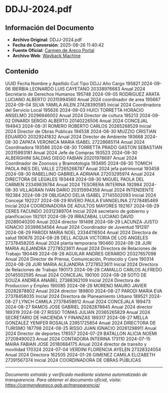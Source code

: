 # DDJJ-2024.pdf

## Información del Documento

- **Archivo Original**: DDJJ-2024.pdf
- **Fecha de Conversión**: 2025-08-26 11:40:42
- **Fuente Oficial**: [Carmen de Areco Portal](https://carmendeareco.gob.ar/transparencia/)
- **Archivo Web**: [Wayback Machine](https://web.archive.org/web/*/carmendeareco.gob.ar/transparencia/)

## Contenido

UUID
Fecha
Nombre y Apellido
Cuil
Tipo DDJJ
Año
Cargo
195821
2024-09-06 IBERBIA LEONARDO LUIS CAYETANO 
20338976683
Anual
2024
Secretario de Derechos Humanos
195748
2024-09-05 RODRIGUEZ ARATA LUCIANO ALBERTO
20315994560
Anual
2024
coordinador de area 
195667
2024-09-04 SILVA YAMILA AILEN
27428390585
Inicial
2024
Coordinadora del Servicio Local
195626
2024-09-03 HUICI TORRETTA HORACIO ANSELMO
20296946002
Anual
2024
Director de cultura
195213
2024-09-02 DINARDI SERGIO ALBERTO
20140226506
Anual
2024
CONCEJAL
194943
2024-08-31 ROMERO ROBERTO CARLOS
20265268529
Inicial
2024
Director de Obras Publicas
194538
2024-08-30 MUZZIO CRISTIAN EDUARDO
20329241832
Anual
2024
Director de Ambiente
193668
2024-08-30 ZAPATA VERONICA MARIA ISABEL
27228685114
Anual
2024
Coordinadora
193586
2024-08-30 TORRETTA PRADO GASTON SEBASTIAN
20315993181
Anual
2024
Jefe de Compras
193523
2024-08-30 ALBERGHINI  SALDIAS DIEGO FABIAN
20201978697
Anual
2024
Coordinador de Zoonosis y Bramotologia
193495
2024-08-30 TOMICH PAOLA INES DEL VALLE
27265268787
Anual
2024
jefa patrimonial
193458
2024-08-30 RABELLINO GABRIELA ADRIANA
27203295974
Anual
2024
DIRECTORA DE LEGALES
193448
2024-08-30 MIGUEL PAOLA DEL CARMEN
23349839784
Anual
2024
TESORERA INTERINA
192984
2024-08-30 VILLAGRAN IVAN DARIO
20315994358
Anual
2024
INTENDENTE 
192384
2024-08-29 OBLIGADO DELIA ISABEL
27145502093
Inicial
2024
Concejal
192227
2024-08-29 RIVERO PAULA EVANGELINA
27278485469
Inicial
2024
COORDINADORA DE ADULTOS MAYORES
192167
2024-08-29 CERES FACUNDO
20312389704
Inicial
2024
secretario de gobierno y planificacion
192101
2024-08-29 IRRAZABAL LUCIANO DAVID
20289040200
Anual
2024
director
191498
2024-08-29 LACUNZA JUSTO IGNACIO
20399634564
Anual
2024
Coordinador de Juventud
191297
2024-08-29 PARODI MARIA NOEL
23344116504
Anual
2024
Directora de salud
190676
2024-08-28 DELL ACQUA VICTORIA DE LOS ANGELES
27378458205
Anual
2024
planta temporaria
190460
2024-08-28 JURI MARIA ALEJANDRA
27278523611
Anual
2024
Directora de Relaciones de Trabajo
190449
2024-08-28 AGUILAR ANDRES GERARDO
20327657098
Anual
2024
Director de Prensa, Comunicación, Protocolo y Cere
190314
2024-08-28 JURI MARIA ALEJANDRA
27278523611
Inicial
2024
Directora de Relaciones de Trabajo
190173
2024-08-28 CAMALLO CARLOS  ALFREDO
20145502595
Anual
2024
CONCEJAL
190100
2024-08-28 SOTO DE SOUZA ANDREA ANABEL
27388362109
Inicial
2024
Directora de Produccion y Empleo
190085
2024-08-28 MORENO MAURO JAVIER
20282878802
Anual
2024
director
189800
2024-08-27 PARODI MARIA EVA
27378458035
Inicial
2024
Directora de Planeamiento Urbano
189521
2024-08-27 LYNCH CAMILA
27378458612
Anual
2024
CONCEJALA
189473
2024-08-27 RAMOS JOSE GABRIEL
20282878845
Anual
2024
director
189319
2024-08-27 RISSO TOMAS JULIAN
20365265829
Anual
2024
SECRETARIO DE HACIENDA Y FINANZAS
189317
2024-08-27 MELLA GONZALEZ YENIFER ROSALIA
23951725854
Anual
2024
DIRECTORA DE TURISMO
187798
2024-08-25 RISSO JUAN IGNACIO
20261298911
Anual
2024
Director de deportes
178557
2024-07-29 BATALLON ALICIA NOEMI
27208490023
Anual
2024
CONTADORA INTERINA
173110
2024-07-15 MAIRA FABIAN JOSE
20180684175
Anual
2024
director de transito y movilidad
170324
2024-07-04 VERDINI FLORENCIA AYELEN
27328324054
Anual
2024
Directora
162505
2024-01-26 GIMENEZ CAMILA ELIZABETH
27391567374
Inicial
2024
COORDINADORA DE OBRAS PÚBLICAS


---

*Documento extraído y verificado mediante sistema automatizado de transparencia.*
*Para obtener el documento oficial, visite: https://carmendeareco.gob.ar/transparencia/*

